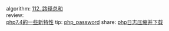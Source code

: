 

algorithm: 
[112. 路径总和](/algorithm/arts_week18_20191210/solution.js)  
review:  
[php7.4的一些新特性](/review/arts_week18_20191210/readme.md)
tip: 
[php_password](/tip/arts_week18_20191210/php_password.md)
share: 
[php日志压缩并下载](/share/arts_week18_20191210/readme.md)
